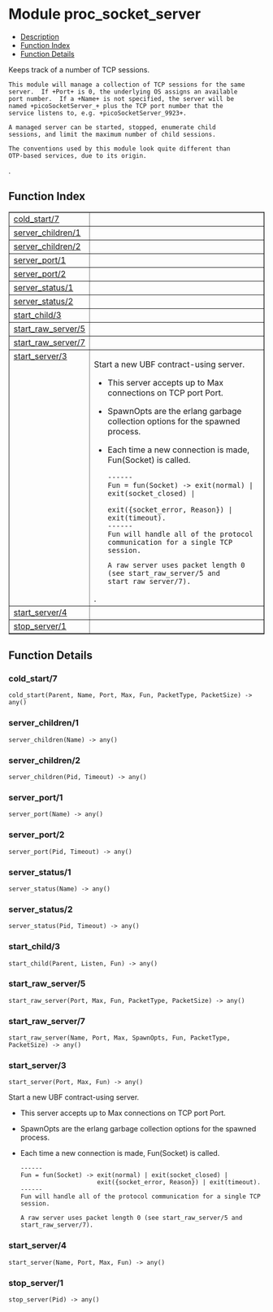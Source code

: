 

# Module proc_socket_server #
* [Description](#description)
* [Function Index](#index)
* [Function Details](#functions)


<p>Keeps track of a number of TCP sessions.</p>


<pre><code>This module will manage a collection of TCP sessions for the same
server.  If +Port+ is 0, the underlying OS assigns an available
port number.  If a +Name+ is not specified, the server will be
named +picoSocketServer_+ plus the TCP port number that the
service listens to, e.g. +picoSocketServer_9923+.</code></pre>



<pre><code>A managed server can be started, stopped, enumerate child
sessions, and limit the maximum number of child sessions.</code></pre>



<pre><code>The conventions used by this module look quite different than
OTP-based services, due to its origin.</code></pre>
.

<a name="index"></a>

## Function Index ##


<table width="100%" border="1" cellspacing="0" cellpadding="2" summary="function index"><tr><td valign="top"><a href="#cold_start-7">cold_start/7</a></td><td></td></tr><tr><td valign="top"><a href="#server_children-1">server_children/1</a></td><td></td></tr><tr><td valign="top"><a href="#server_children-2">server_children/2</a></td><td></td></tr><tr><td valign="top"><a href="#server_port-1">server_port/1</a></td><td></td></tr><tr><td valign="top"><a href="#server_port-2">server_port/2</a></td><td></td></tr><tr><td valign="top"><a href="#server_status-1">server_status/1</a></td><td></td></tr><tr><td valign="top"><a href="#server_status-2">server_status/2</a></td><td></td></tr><tr><td valign="top"><a href="#start_child-3">start_child/3</a></td><td></td></tr><tr><td valign="top"><a href="#start_raw_server-5">start_raw_server/5</a></td><td></td></tr><tr><td valign="top"><a href="#start_raw_server-7">start_raw_server/7</a></td><td></td></tr><tr><td valign="top"><a href="#start_server-3">start_server/3</a></td><td><p>Start a new UBF contract-using server.</p>
<ul>
<li>
<p>
This server accepts up to Max connections on TCP port Port.
</p>
</li>
<li>
<p>
SpawnOpts are the erlang garbage collection options for the spawned process.
</p>
</li>
<li>
<p>
Each time a new connection is made, Fun(Socket) is called.
</p>


<pre><code>------
Fun = fun(Socket) -> exit(normal) | exit(socket_closed) |
                     exit({socket_error, Reason}) | exit(timeout).
------
Fun will handle all of the protocol communication for a single TCP
session.</code></pre>



<pre><code>A raw server uses packet length 0 (see start_raw_server/5 and
start_raw_server/7).</code></pre>

</li>
</ul>.</td></tr><tr><td valign="top"><a href="#start_server-4">start_server/4</a></td><td></td></tr><tr><td valign="top"><a href="#stop_server-1">stop_server/1</a></td><td></td></tr></table>


<a name="functions"></a>

## Function Details ##

<a name="cold_start-7"></a>

### cold_start/7 ###

`cold_start(Parent, Name, Port, Max, Fun, PacketType, PacketSize) -> any()`


<a name="server_children-1"></a>

### server_children/1 ###

`server_children(Name) -> any()`


<a name="server_children-2"></a>

### server_children/2 ###

`server_children(Pid, Timeout) -> any()`


<a name="server_port-1"></a>

### server_port/1 ###

`server_port(Name) -> any()`


<a name="server_port-2"></a>

### server_port/2 ###

`server_port(Pid, Timeout) -> any()`


<a name="server_status-1"></a>

### server_status/1 ###

`server_status(Name) -> any()`


<a name="server_status-2"></a>

### server_status/2 ###

`server_status(Pid, Timeout) -> any()`


<a name="start_child-3"></a>

### start_child/3 ###

`start_child(Parent, Listen, Fun) -> any()`


<a name="start_raw_server-5"></a>

### start_raw_server/5 ###

`start_raw_server(Port, Max, Fun, PacketType, PacketSize) -> any()`


<a name="start_raw_server-7"></a>

### start_raw_server/7 ###

`start_raw_server(Name, Port, Max, SpawnOpts, Fun, PacketType, PacketSize) -> any()`


<a name="start_server-3"></a>

### start_server/3 ###

`start_server(Port, Max, Fun) -> any()`

<p>Start a new UBF contract-using server.</p>
<ul>
<li>
<p>
This server accepts up to Max connections on TCP port Port.
</p>
</li>
<li>
<p>
SpawnOpts are the erlang garbage collection options for the spawned process.
</p>
</li>
<li>
<p>
Each time a new connection is made, Fun(Socket) is called.
</p>


<pre><code>------
Fun = fun(Socket) -> exit(normal) | exit(socket_closed) |
                     exit({socket_error, Reason}) | exit(timeout).
------
Fun will handle all of the protocol communication for a single TCP
session.</code></pre>



<pre><code>A raw server uses packet length 0 (see start_raw_server/5 and
start_raw_server/7).</code></pre>

</li>
</ul>

<a name="start_server-4"></a>

### start_server/4 ###

`start_server(Name, Port, Max, Fun) -> any()`


<a name="stop_server-1"></a>

### stop_server/1 ###

`stop_server(Pid) -> any()`


